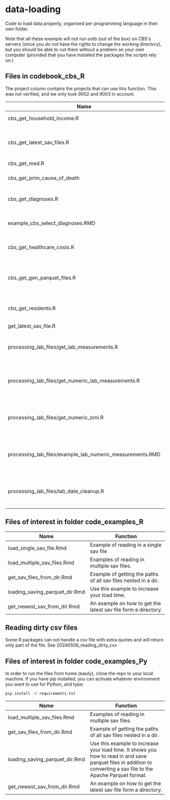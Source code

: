 # data-loading
Code to load data properly, organised per programming language in their own folder.

Note that all these example will not run ootb (out of the box) on CBS's servers (since you do not have the rights to change the working directory), but you should be able to run them without a problem on your own computer (provided that you have installed the packages the scripts rely on.)

## Files in codebook_cbs_R
The project column contains the projects that can use this function. This was not verified, and we only took 9002 and 9003 in account.

| Name | Function | Project |
|------|----------|---------|
| cbs_get_household_income.R | Get the household income | 9002 |
| cbs_get_latest_sav_files.R | Get the latest sav files from one or multiple folders while also taking into account the different years. | all |
| cbs_get_med.R | Get data on medication | all |
| cbs_get_prim_cause_of_death | Get the primary cause of death. | 9002 & 9003 |
| cbs_get_diagnoses.R | Generate parquet files from the VEKTIS data on diagnoses. | all |
| example_cbs_select_diagnoses.RMD | example how to efficiently select patients with medical conditions of interest | all |
| cbs_get_healthcare_costs.R | Generate parquet files with the healthcare costs from VEKTIS | all |
| cbs_get_gen_parquet_files.R | Function that allows you to read in either the healthcare costs or diagnoses parquet files as generated by the 2 functions above | all |
| cbs_get_residents.R | Get all residents for all years for municipalities of interest | 9002 & 9003 |
| get_latest_sav_file.R | Get the latest sav file from a folder | all |
| processing_lab_files/get_lab_measurements.R | file that converts that gets data from LAB files (RDS) based on certain dWCIAnumbers | 9002 |
| processing_lab_files/get_numeric_lab_measurements.R | File that cleans up the data for a given dWCIAnumber and converts them to numeric. Do adapt this to your needs. | 9002 |
| processing_lab_files/get_numeric_bmi.R | A method of retrieving the BMI from the data that also calculates it from available data on height and weight | 9002 |
| processing_lab_files/example_lab_numeric_measurements.RMD | an example on how to get numeric lab measurements. This uses get_lab_measurements.R and get_numeric_bmi.R | 9002 |
| processing_lab_files/lab_date_cleanup.R | Function that gets the actual starting and ending date for the patient population in the GP data | 9002 | 


## Files of interest in folder code_examples_R
| Name | Function |
|------|----------|
| load_single_sav_file.Rmd | Example of reading in a single sav file |
| load_multiple_sav_files.Rmd | Examples of reading in multiple sav files. |
| get_sav_files_from_dir.Rmd | Example of getting the paths of all sav files nested in a dir. |
| loading_saving_parquet_dir.Rmd | Use this example to increase your load time. |
 get_newest_sav_from_dir.Rmd | An example on how to get the latest sav file form a directory. |


## Reading dirty csv files
Some R packages can not handle a csv file with extra quotes and will return only part of the file. See 20240506_reading_dirty_csv

## Files of interest in folder code_examples_Py
In order to run the files from home (easily), clone the repo to your local machine. If you have pip installed, you can activate whatever environment you want to use for Python, and type:

```
pip install -r requirements.txt
```

| Name | Function |
|------|----------|
| load_multiple_sav_files.Rmd | Examples of reading in multiple sav files. |
| get_sav_files_from_dir.Rmd | Example of getting the paths of all sav files nested in a dir. |
| loading_saving_parquet_dir.Rmd | Use this example to increase your load time. It shows you how to read in and save parquet files in addition to converting a sav file to the Apache Parquet format. |
| get_newest_sav_from_dir.Rmd | An example on how to get the latest sav file form a directory. |